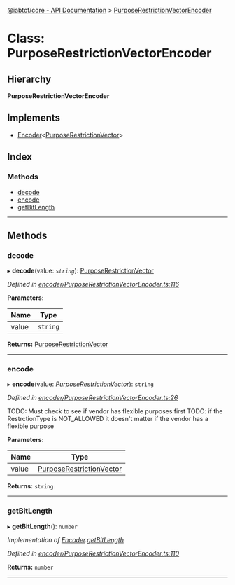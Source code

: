 [@iabtcf/core - API Documentation](../README.md) > [PurposeRestrictionVectorEncoder](../classes/purposerestrictionvectorencoder.md)

# Class: PurposeRestrictionVectorEncoder

## Hierarchy

**PurposeRestrictionVectorEncoder**

## Implements

* [Encoder](../interfaces/encoder.md)<[PurposeRestrictionVector](purposerestrictionvector.md)>

## Index

### Methods

* [decode](purposerestrictionvectorencoder.md#decode)
* [encode](purposerestrictionvectorencoder.md#encode)
* [getBitLength](purposerestrictionvectorencoder.md#getbitlength)

---

## Methods

<a id="decode"></a>

###  decode

▸ **decode**(value: *`string`*): [PurposeRestrictionVector](purposerestrictionvector.md)

*Defined in [encoder/PurposeRestrictionVectorEncoder.ts:116](https://github.com/chrispaterson/iabtcf-es/blob/8981cba/modules/core/src/encoder/PurposeRestrictionVectorEncoder.ts#L116)*

**Parameters:**

| Name | Type |
| ------ | ------ |
| value | `string` |

**Returns:** [PurposeRestrictionVector](purposerestrictionvector.md)

___
<a id="encode"></a>

###  encode

▸ **encode**(value: *[PurposeRestrictionVector](purposerestrictionvector.md)*): `string`

*Defined in [encoder/PurposeRestrictionVectorEncoder.ts:26](https://github.com/chrispaterson/iabtcf-es/blob/8981cba/modules/core/src/encoder/PurposeRestrictionVectorEncoder.ts#L26)*

TODO: Must check to see if vendor has flexible purposes first TODO: if the RestrctionType is NOT\_ALLOWED it doesn't matter if the vendor has a flexible purpose

**Parameters:**

| Name | Type |
| ------ | ------ |
| value | [PurposeRestrictionVector](purposerestrictionvector.md) |

**Returns:** `string`

___
<a id="getbitlength"></a>

###  getBitLength

▸ **getBitLength**(): `number`

*Implementation of [Encoder](../interfaces/encoder.md).[getBitLength](../interfaces/encoder.md#getbitlength)*

*Defined in [encoder/PurposeRestrictionVectorEncoder.ts:110](https://github.com/chrispaterson/iabtcf-es/blob/8981cba/modules/core/src/encoder/PurposeRestrictionVectorEncoder.ts#L110)*

**Returns:** `number`

___

